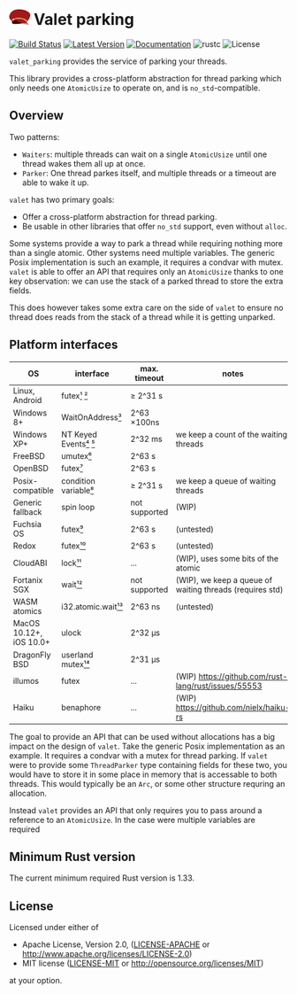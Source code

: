 # <img src="logo.svg" alt="" height="28px"> Valet parking

[![Build Status]][travis-ci.org] [![Latest Version]][crates.io] [![Documentation]][docs.rs] ![rustc] ![License]

`valet_parking` provides the service of parking your threads.

This library provides a cross-platform abstraction for thread parking which only needs one `AtomicUsize`
to operate on, and is `no_std`-compatible.

## Overview

Two patterns:
- `Waiters`: multiple threads can wait on a single `AtomicUsize` until one thread wakes them all up at once.
- `Parker`: One thread parkes itself, and multiple threads or a timeout are able to wake it up.

`valet` has two primary goals:
- Offer a cross-platform abstraction for thread parking.
- Be usable in other libraries that offer `no_std` support, even without `alloc`.

Some systems provide a way to park a thread while requiring nothing more than a single atomic. Other systems need multiple variables. The generic Posix implementation is such an example, it requires a condvar with mutex. `valet` is able to offer an API that requires only an `AtomicUsize` thanks to one key observation: we can use the stack of a parked thread to store the extra fields.

This does however takes some extra care on the side of `valet` to ensure no thread does reads from the stack of a thread while it is getting unparked.

## Platform interfaces

| OS                      | interface               | max. timeout  | notes
|-------------------------|-------------------------|---------------|----------------------------------
| Linux, Android          | futex[¹] [²]            | ≥ 2^31 s      |
| Windows 8+              | WaitOnAddress[³]        | 2^63 ×100ns   |
| Windows XP+             | NT Keyed Events[⁴] [⁵]  | 2^32 ms       | we keep a count of the waiting threads
| FreeBSD                 | umutex[⁶]               | 2^63 s        |
| OpenBSD                 | futex[⁷]                | 2^63 s        |
| Posix-compatible        | condition variable[⁸]   | ≥ 2^31 s      | we keep a queue of waiting threads
| Generic fallback        | spin loop               | not supported | (WIP)
| Fuchsia OS              | futex[⁹]                | 2^63 s        | (untested)
| Redox                   | futex[¹⁰]               | 2^63 s        | (untested)
| CloudABI                | lock[¹¹]                | ...           | (WIP), uses some bits of the atomic
| Fortanix SGX            | wait[¹²]                | not supported | (WIP), we keep a queue of waiting threads (requires std)
| WASM atomics            | i32.atomic.wait[¹³]     | 2^63 ns       | (untested)
| MacOS 10.12+, iOS 10.0+ | ulock                   | 2^32 μs       |
| DragonFly BSD           | userland mutex[¹⁴]      | 2^31 μs       |
| illumos                 | futex                   | ...           | (WIP) https://github.com/rust-lang/rust/issues/55553
| Haiku                   | benaphore               | ...           | (WIP) https://github.com/nielx/haiku-rs

The goal to provide an API that can be used without allocations has a big impact on the design of `valet`. Take the generic Posix implementation as an example. It requires a condvar with a mutex for thread parking. If `valet` were to provide some `ThreadParker` type containing fields for these two, you would have to store it in some place in memory that is accessable to both threads. This would typically be an `Arc`, or some other structure requring an allocation.

Instead `valet` provides an API that only requires you to pass around a reference to an `AtomicUsize`.
In the case were multiple variables are required


## Minimum Rust version

The current minimum required Rust version is 1.33.

## License

Licensed under either of

 * Apache License, Version 2.0, ([LICENSE-APACHE](LICENSE-APACHE) or http://www.apache.org/licenses/LICENSE-2.0)
 * MIT license ([LICENSE-MIT](LICENSE-MIT) or http://opensource.org/licenses/MIT)

at your option.


[Build Status]: https://travis-ci.org/pitdicker/valet_parking.svg?branch=master
[travis-ci.org]: https://travis-ci.org/pitdicker/valet_parking
[Latest version]: https://img.shields.io/crates/v/rand.svg
[crates.io]: https://crates.io/crates/valet_parking
[Documentation]: https://docs.rs/valet_parking/badge.svg
[docs.rs]: https://docs.rs/valet_parking
[rustc]: https://img.shields.io/badge/rustc-1.33+-blue.svg
[License]: https://img.shields.io/crates/l/valet_parking.svg

[¹]: http://man7.org/linux/man-pages/man2/futex.2.html
[²]: https://www.akkadia.org/drepper/futex.pdf
[³]: https://docs.microsoft.com/en-us/windows/win32/api/synchapi/nf-synchapi-waitonaddress
[⁴]: http://locklessinc.com/articles/keyed_events/
[⁵]: http://joeduffyblog.com/2006/11/28/windows-keyed-events-critical-sections-and-new-vista-synchronization-features/
[⁶]: https://www.freebsd.org/cgi/man.cgi?query=_umtx_op
[⁷]: https://man.openbsd.org/futex
[⁸]: https://pubs.opengroup.org/onlinepubs/7908799/xsh/pthread_cond_wait.html
[⁹]: https://fuchsia.dev/fuchsia-src/reference/syscalls/futex_wait
[¹⁰]: https://doc.redox-os.org/kernel/kernel/syscall/futex/index.html
[¹¹]: https://nuxi.nl/blog/2016/06/22/cloudabi-futexes.html
[¹²]: https://docs.rs/fortanix-sgx-abi/0.3.3/fortanix_sgx_abi/struct.Usercalls.html#tcs-event-queues
[¹³]: https://github.com/WebAssembly/threads/blob/master/proposals/threads/Overview.md#wait
[¹⁴]: http://man.dragonflybsd.org/?command=umtx
